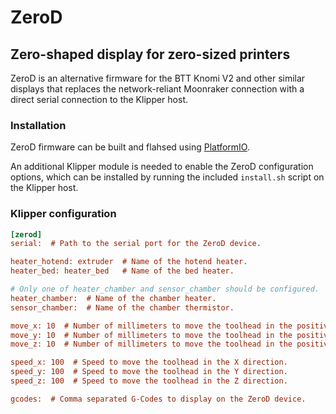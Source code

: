# ZeroD

## Zero-shaped display for zero-sized printers

ZeroD is an alternative firmware for the BTT Knomi V2 and other similar displays that replaces the
network-reliant Moonraker connection with a direct serial connection to the Klipper host.

### Installation

ZeroD firmware can be built and flahsed using [PlatformIO](https://platformio.org/).

An additional Klipper module is needed to enable the ZeroD configuration options, which can be
installed by running the included `install.sh` script on the Klipper host.

### Klipper configuration
```ini
[zerod]
serial:  # Path to the serial port for the ZeroD device.

heater_hotend: extruder  # Name of the hotend heater.
heater_bed: heater_bed   # Name of the bed heater.

# Only one of heater_chamber and sensor_chamber should be configured.
heater_chamber:  # Name of the chamber heater.
sensor_chamber:  # Name of the chamber thermistor.

move_x: 10  # Number of millimeters to move the toolhead in the positive X direction.
move_y: 10  # Number of millimeters to move the toolhead in the positive Y direction.
move_z: 10  # Number of millimeters to move the toolhead in the positive Z direction.

speed_x: 100  # Speed to move the toolhead in the X direction.
speed_y: 100  # Speed to move the toolhead in the Y direction.
speed_z: 100  # Speed to move the toolhead in the Z direction.

gcodes:  # Comma separated G-Codes to display on the ZeroD device.
```

